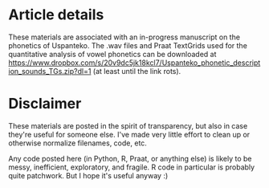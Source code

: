 # Article details #
These materials are associated with an in-progress manuscript on the phonetics of Uspanteko. The .wav files and Praat TextGrids used for the quantitative analysis of vowel phonetics can be downloaded at https://www.dropbox.com/s/20v9dc5jk18kcl7/Uspanteko_phonetic_description_sounds_TGs.zip?dl=1 (at least until the link rots).

# Disclaimer #
These materials are posted in the spirit of transparency, but also in case they're useful for someone else. I've made very little effort to clean up or otherwise normalize filenames, code, etc.

Any code posted here (in Python, R, Praat, or anything else) is likely to be messy, inefficient, exploratory, and fragile. R code in particular is probably quite patchwork. But I hope it's useful anyway :)

